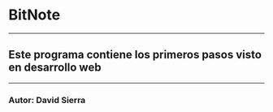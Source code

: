 # BitNote
---
## Este programa contiene los primeros pasos visto en desarrollo web
---
### Autor: David Sierra